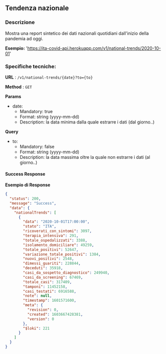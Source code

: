 ## Tendenza nazionale

### Descrizione
Mostra una report sintetico dei dati nazionali quotidiani dall'inizio della pandemia ad oggi.

**Esempio:**
'https://ita-covid-api.herokuapp.com/v1/national-trends/2020-10-01'

### Specifiche tecniche: 

**URL** : `/v1/national-trends/{date}?to={to}`

**Method** : `GET`

**Params**

  * date:
    * Mandatory: true
    * Format: string (yyyy-mm-dd)
    * Description: la data minima dalla quale estrarre i dati (dal giorno..)
  
**Query**

  * to:
    * Mandatory: false
    * Format: string (yyyy-mm-dd)
    * Description: la data massima oltre la quale non estrarre i dati (al giorno..)

#### Success Response

**Esempio di Response**

```json
{
  "status": 200,
  "message": "Success",
  "data": {
    "nationalTrends": [
      {
        "data": "2020-10-01T17:00:00",
        "stato": "ITA",
        "ricoverati_con_sintomi": 3097,
        "terapia_intensiva": 291,
        "totale_ospedalizzati": 3388,
        "isolamento_domiciliare": 49259,
        "totale_positivi": 52647,
        "variazione_totale_positivi": 1384,
        "nuovi_positivi": 2548,
        "dimessi_guariti": 228844,
        "deceduti": 35918,
        "casi_da_sospetto_diagnostico": 249940,
        "casi_da_screening": 67469,
        "totale_casi": 317409,
        "tamponi": 11452158,
        "casi_testati": 6916588,
        "note": null,
        "timestamp": 1601571600,
        "meta": {
          "revision": 0,
          "created": 1603667428381,
          "version": 0
        },
        "$loki": 221
      }
    ]
  }
}
```